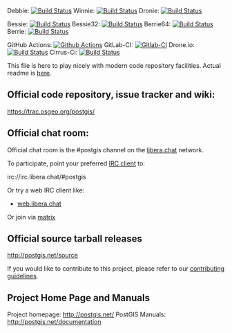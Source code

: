 Debbie:
   [![Build Status](https://debbie.postgis.net/buildStatus/icon?job=PostGIS_3.1)](https://debbie.postgis.net/view/PostGIS/job/PostGIS_3.1/)
Winnie:
 [![Build Status](https://winnie.postgis.net:444/buildStatus/icon?job=PostGIS_3.1)](https://winnie.postgis.net:444/view/PostGIS/job/PostGIS_3.1/)
Dronie:
 [![Build Status](https://dronie.osgeo.org/api/badges/postgis/postgis/status.svg?branch=stable-3.1)](https://dronie.osgeo.org/postgis/postgis?branch=stable-3.1)

Bessie:
 [![Build Status](https://debbie.postgis.net/buildStatus/icon?job=PostGIS_Worker_Run/label=bessie&build=last:${params.reference=refs/heads/stable-3.1)](https://debbie.postgis.net/view/PostGIS/job/PostGIS_Worker_Run/label=bessie)
Bessie32:
 [![Build Status](https://debbie.postgis.net/buildStatus/icon?job=PostGIS_Worker_Run/label=bessie32&build=last:${params.reference=refs/heads/stable-3.1)](https://debbie.postgis.net/view/PostGIS/job/PostGIS_Worker_Run/label=bessie32)
Berrie64:
 [![Build Status](https://debbie.postgis.net/buildStatus/icon?job=PostGIS_Worker_Run/label=berrie64&build=last:${params.reference=refs/heads/stable-3.1)](https://debbie.postgis.net/view/PostGIS/job/PostGIS_Worker_Run/label=berrie64)
Berrie:
 [![Build Status](https://debbie.postgis.net/buildStatus/icon?job=PostGIS_Worker_Run/label=berrie&build=last:${params.reference=refs/heads/stable-3.1)](https://debbie.postgis.net/view/PostGIS/job/PostGIS_Worker_Run/label=berrie)


GitHub Actions:
 [![Github Actions](https://github.com/postgis/postgis/workflows/CI/badge.svg?branch=stable-3.1)](https://github.com/postgis/postgis/actions?query=branch%3Astable-3.1)
GitLab-CI:
 [![Gitlab-CI](https://gitlab.com/postgis/postgis/badges/stable-3.1/pipeline.svg)](https://gitlab.com/postgis/postgis/commits/stable-3.1)
Drone.io:
 [![Build Status](https://cloud.drone.io/api/badges/postgis/postgis/status.svg?branch=stable-3.1)](https://cloud.drone.io/postgis/postgis?branch=stable-3.1)
Cirrus-Ci:
  [![Build Status](https://api.cirrus-ci.com/github/postgis/postgis.svg?branch=stable-3.1)](http://cirrus-ci.com/github/postgis/postgis)

This file is here to play nicely with modern code repository facilities.
Actual readme is [here](README.postgis).

## Official code repository, issue tracker and wiki:
https://trac.osgeo.org/postgis/

## Official chat room:

Official chat room is the #postgis channel on the
[libera.chat](https://libera.chat) network.

To participate, point your preferred
[IRC client](https://en.wikipedia.org/wiki/Comparison_of_Internet_Relay_Chat_clients)
to:

 irc://irc.libera.chat/#postgis

Or try a web IRC client like:
 - [web.libera.chat](https://web.libera.chat/?channels=#postgis)

Or join via [matrix](https://matrix.to/#/#postgis:matrix.org)

## Official source tarball releases

http://postgis.net/source

If you would like to contribute to this project, please refer to our
[contributing guidelines](CONTRIBUTING.md).

## Project Home Page and Manuals
Project homepage: http://postgis.net/
PostGIS Manuals: http://postgis.net/documentation
